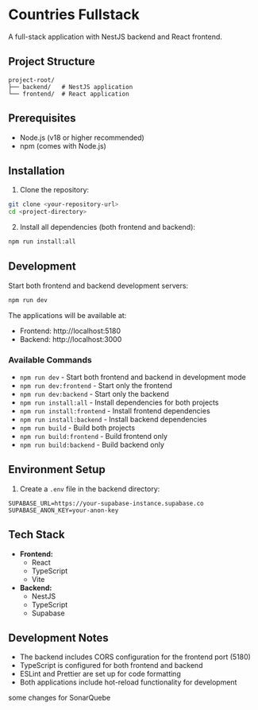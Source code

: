 
# Countries Fullstack

A full-stack application with NestJS backend and React frontend.

## Project Structure

```shell
project-root/
├── backend/   # NestJS application
└── frontend/  # React application
```

## Prerequisites

- Node.js (v18 or higher recommended)
- npm (comes with Node.js)

## Installation

1. Clone the repository:

```bash
git clone <your-repository-url>
cd <project-directory>
```

2. Install all dependencies (both frontend and backend):

```bash
npm run install:all
```

## Development

Start both frontend and backend development servers:

```bash
npm run dev
```

The applications will be available at:

- Frontend: http://localhost:5180
- Backend: http://localhost:3000

### Available Commands

- `npm run dev` - Start both frontend and backend in development mode
- `npm run dev:frontend` - Start only the frontend
- `npm run dev:backend` - Start only the backend
- `npm run install:all` - Install dependencies for both projects
- `npm run install:frontend` - Install frontend dependencies
- `npm run install:backend` - Install backend dependencies
- `npm run build` - Build both projects
- `npm run build:frontend` - Build frontend only
- `npm run build:backend` - Build backend only

## Environment Setup

1. Create a `.env` file in the backend directory:

```env
SUPABASE_URL=https://your-supabase-instance.supabase.co
SUPABASE_ANON_KEY=your-anon-key
```

## Tech Stack

- **Frontend:**
  - React
  - TypeScript
  - Vite
- **Backend:**
  - NestJS
  - TypeScript
  - Supabase

## Development Notes

- The backend includes CORS configuration for the frontend port (5180)
- TypeScript is configured for both frontend and backend
- ESLint and Prettier are set up for code formatting
- Both applications include hot-reload functionality for development

some changes for SonarQuebe